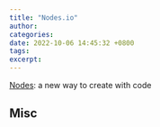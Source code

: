 ```yaml
---
title: "Nodes.io"
author: 
categories: 
date: 2022-10-06 14:45:32 +0800
tags: 
excerpt: 
---
```






[Nodes](https://nodes.io/): a new way to create with code







## Misc



